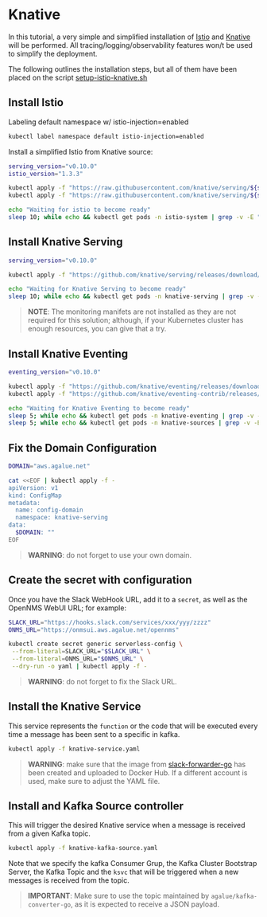 # Knative

In this tutorial, a very simple and simplified installation of [Istio](https://istio.io) and [Knative](https://knative.dev/) will be performed. All tracing/logging/observability features won/t be used to simplify the deployment.

The following outlines the installation steps, but all of them have been placed on the script [setup-istio-knative.sh](./setup-istio-knative.sh)

## Install Istio

Labeling default namespace w/ istio-injection=enabled

```bash
kubectl label namespace default istio-injection=enabled
```

Install a simplified Istio from Knative source:

```bash
serving_version="v0.10.0"
istio_version="1.3.3"

kubectl apply -f "https://raw.githubusercontent.com/knative/serving/${serving_version}/third_party/istio-${istio_version}/istio-crds.yaml"
kubectl apply -f "https://raw.githubusercontent.com/knative/serving/${serving_version}/third_party/istio-${istio_version}/istio-lean.yaml"

echo "Waiting for istio to become ready"
sleep 10; while echo && kubectl get pods -n istio-system | grep -v -E "(Running|Completed|STATUS)"; do sleep 10; done
```

## Install Knative Serving

```bash
serving_version="v0.10.0"

kubectl apply -f "https://github.com/knative/serving/releases/download/${serving_version}/serving.yaml"

echo "Waiting for Knative Serving to become ready"
sleep 10; while echo && kubectl get pods -n knative-serving | grep -v -E "(Running|Completed|STATUS)"; do sleep 10; done
```

> **NOTE**: The monitoring manifets are not installed as they are not required for this solution; although, if your Kubernetes cluster has enough resources, you can give that a try.

## Install Knative Eventing

```bash
eventing_version="v0.10.0"

kubectl apply -f "https://github.com/knative/eventing/releases/download/${eventing_version}/release.yaml"
kubectl apply -f "https://github.com/knative/eventing-contrib/releases/download/${eventing_version}/kafka-source.yaml"

echo "Waiting for Knative Eventing to become ready"
sleep 5; while echo && kubectl get pods -n knative-eventing | grep -v -E "(Running|Completed|STATUS)"; do sleep 5; done
sleep 5; while echo && kubectl get pods -n knative-sources | grep -v -E "(Running|Completed|STATUS)"; do sleep 5; done
```

## Fix the Domain Configuration

```bash
DOMAIN="aws.agalue.net"

cat <<EOF | kubectl apply -f -
apiVersion: v1
kind: ConfigMap
metadata:
  name: config-domain
  namespace: knative-serving
data:
  $DOMAIN: ""
EOF
```

> **WARNING**: do not forget to use your own domain.

## Create the secret with configuration

Once you have the Slack WebHook URL, add it to a `secret`, as well as the OpenNMS WebUI URL; for example:

```bash
SLACK_URL="https://hooks.slack.com/services/xxx/yyy/zzzz"
ONMS_URL="https://onmsui.aws.agalue.net/opennms"

kubectl create secret generic serverless-config \
 --from-literal=SLACK_URL="$SLACK_URL" \
 --from-literal=ONMS_URL="$ONMS_URL" \
 --dry-run -o yaml | kubectl apply -f -
```

> **WARNING**: do not forget to fix the Slack URL.

## Install the Knative Service

This service represents the `function` or the code that will be executed every time a message has been sent to a specific in kafka.

```bash
kubectl apply -f knative-service.yaml
```

> **WARNING**: make sure that the image from [slack-forwarder-go](./slack-forwarder-go) has been created and uploaded to Docker Hub. If a different account is used, make sure to adjust the YAML file.

## Install and Kafka Source controller

This will trigger the desired Knative service when a message is received from a given Kafka topic.

```bash
kubectl apply -f knative-kafka-source.yaml
```

Note that we specify the kafka Consumer Grup, the Kafka Cluster Bootstrap Server, the Kafka Topic and the `ksvc` that will be triggered when a new messages is received from the topic.

> **IMPORTANT**: Make sure to use the topic maintained by `agalue/kafka-converter-go`, as it is expected to receive a JSON payload.
